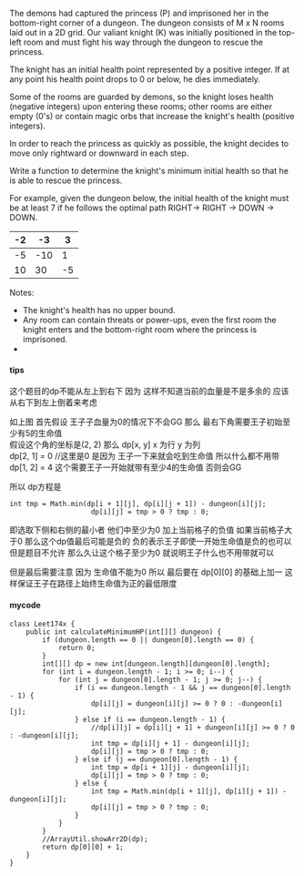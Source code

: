 The demons had captured the princess (P) and imprisoned her in the bottom-right corner of a dungeon. The dungeon consists of M x N rooms laid out in a 2D grid. Our valiant knight (K) was initially positioned in the top-left room and must fight his way through the dungeon to rescue the princess.

The knight has an initial health point represented by a positive integer. If at any point his health point drops to 0 or below, he dies immediately.

Some of the rooms are guarded by demons, so the knight loses health (negative integers) upon entering these rooms; other rooms are either empty (0's) or contain magic orbs that increase the knight's health (positive integers).

In order to reach the princess as quickly as possible, the knight decides to move only rightward or downward in each step.


Write a function to determine the knight's minimum initial health so that he is able to rescue the princess.

For example, given the dungeon below, the initial health of the knight must be at least 7 if he follows the optimal path RIGHT-> RIGHT -> DOWN -> DOWN.


-2 | -3 | 3
---|----|---
-5 | -10| 1
10 | 30 | -5



Notes:

- The knight's health has no upper bound.
- Any room can contain threats or power-ups, even the first room the knight enters and the bottom-right room where the princess is imprisoned.
- 


#### tips
这个题目的dp不能从左上到右下 因为 这样不知道当前的血量是不是多余的 应该从右下到左上倒着来考虑

如上图 首先假设 王子子血量为0的情况下不会GG
那么 最右下角需要王子初始至少有5的生命值  
假设这个角的坐标是(2, 2)
那么 dp[x, y] x 为行 y 为列  
dp[2, 1] = 0 //这里是0 是因为 王子一下来就会吃到生命值 所以什么都不用带   
dp[1, 2] = 4 这个需要王子一开始就带有至少4的生命值 否则会GG

所以 dp方程是

```
int tmp = Math.min(dp[i + 1][j], dp[i][j + 1]) - dungeon[i][j];
                    dp[i][j] = tmp > 0 ? tmp : 0;
```

即选取下侧和右侧的最小者 他们中至少为0 加上当前格子的负值 如果当前格子大于0 那么这个dp值最后可能是负的 负的表示王子即使一开始生命值是负的也可以 但是题目不允许 那么久让这个格子至少为0 就说明王子什么也不用带就可以

但是最后需要注意 因为 生命值不能为0
所以 最后要在 dp[0][0] 的基础上加一 这样保证王子在路径上始终生命值为正的最低限度

#### mycode


```
class Leet174x {
    public int calculateMinimumHP(int[][] dungeon) {
        if (dungeon.length == 0 || dungeon[0].length == 0) {
            return 0;
        }
        int[][] dp = new int[dungeon.length][dungeon[0].length];
        for (int i = dungeon.length - 1; i >= 0; i--) {
            for (int j = dungeon[0].length - 1; j >= 0; j--) {
                if (i == dungeon.length - 1 && j == dungeon[0].length - 1) {
                    dp[i][j] = dungeon[i][j] >= 0 ? 0 : -dungeon[i][j];
                } else if (i == dungeon.length - 1) {
                    //dp[i][j] = dp[i][j + 1] + dungeon[i][j] >= 0 ? 0 : -dungeon[i][j];
                    int tmp = dp[i][j + 1] - dungeon[i][j];
                    dp[i][j] = tmp > 0 ? tmp : 0;
                } else if (j == dungeon[0].length - 1) {
                    int tmp = dp[i + 1][j] - dungeon[i][j];
                    dp[i][j] = tmp > 0 ? tmp : 0;
                } else {
                    int tmp = Math.min(dp[i + 1][j], dp[i][j + 1]) - dungeon[i][j];
                    dp[i][j] = tmp > 0 ? tmp : 0;
                }
            }
        }
        //ArrayUtil.showArr2D(dp);
        return dp[0][0] + 1;
    }
}
```






